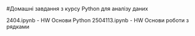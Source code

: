 #Домашні завдання з курсу Python для аналізу даних

2404.ipynb - HW Основи Python
2504113.ipynb - HW Основи роботи з рядками
